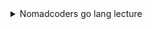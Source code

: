 
<details>
<summary>Nomadcoders go lang lecture</summary>
<div markdown="1">       

-------------------
**<링크>** : [쉽고 빠른 Go 시작하기 - 노마드 코더 Nomad Coders](https://nomadcoders.co/go-for-beginners?gclid=CjwKCAiAzp6eBhByEiwA_gGq5KXGdhYB3qXCoJm-uujH6DD1fd-yMnGJrk9fZsk07_FGMFDX8GJUHxoCvScQAvD_BwE)

- python 처럼 원하는 디렉토리에 프로젝트를 만들어서 사용할 수 없음. 무조건 `GO path` 디렉토리에 있어야 한다
- Go에서는 내가 원하는 곳 어디서에서든 코드를 다운로드 받아 사용할 수 있다
    - /go/src/에 도메인별로 분류해서 저장해놓는 것이 좋다

        

- 프로젝트 컴파일이 필요하면 파일이름을 main.go로 만들어야 한다
    - main은 entry point여서 컴파일러는 패키지 이름이 main인 것 부터 찾아낸다
    - 사람들이랑 같이 쓸거면 컴파일이 필요없어서 main.go가 없을 것이다
    - go는 특정 function을 찾게 되는데, `func main(){ }` 이다
    - 실행은 `go run main.go [파일명]`

- print는 `import “fmt”` 후 `fmt.Println(" ~~ ")`
- Go는 function을 expert하고 싶으면 function 이름의 첫 글자를 대문자로 작성하면 된다. 그것이 Println의 첫문자가 대문자인 이유다.
- function안에서 var와 타입을 축약해서 사용할 수도 있다. `name := “jeonje”`
    - function 밖에서는 `:=` 은 동작하지 않는다.

- **인자와 리턴의 타입은 반드시 명시 해야한다**
    
    ```go
    func multiply(a int , b int) int {
    	return a * b 
    }
    
    func multiply(a, b int) int {
    	return a * b 
    }
    
    func lenAndUpper(name string) (int, string){
    	return len(name), strings.ToUpper(name)
    }
    
    func main(){ 
    	totalLength, _ := lenAndUpper("nico")
    	fmt.Println(totalLength)
    }
    ```
    
    - return 의 값은 여러개 가능
- Go의 package [golang.org](http://golang.org) 에서 확인 가능하다
- 가변인자 …
    
    ```go
    func repeatMe(words ...string) {
    	fmt.Println(words)
    }
    
    func main(){ 
    	repeatMe("arg","arg2", "arg3")
    }
    ```
    
- naked return
    - return 할 변수를 꼭 명시 하지 않아도 된다
    
    ```go
    func lenAndUpper(name string) (length int, uppercase string){
    	length = len(name)
    	uppercase = strings.ToUpper(name)
    	return
    }
    ```
    
- defer
    - function이 끝났을 때 추가적인 기능을 넣을 수 있다
    - defer는 function이 값을 return 한 뒤에 실행
- for
    
    ```go
    func superAdd(numbers ...int) int{
    	total := 0
    	for _ ,number := range numbers {
    		total += number
    	}
    	return total
    }
    
    func superAdd2(numbers ...int) int{
    	total := 0
    	for i:=0; i< len(numbers); i++{
    		total += numbers[i]
    	}
    	return total
    }
    
    func main(){ 
    	total := superAdd(1,2,3,4,5)
    	fmt.Println(total)
    	
    }
    ```
    
- if 안에다가 변수 선언 가능 (if에서만 사용하기 위해)
    
    ```
    func canIDrink(age int) bool{
    	if koreaAge := age +2; koreaAge < 18{
    		return false
    	} else {
    		return true
    	}
    }
    ```
    
- switch 안에다가 변수 선언 가능 (switch만을 사용하기 위해)
    
    ```go
    func canIDrink(age int) bool{
    	switch koreanAge := age + 2; koreanAge{
    		case 10:
                return false
            case 18:
                return true
    	}
    	return false
    }
    ```
    
- 슬라이스
    - length가 없는 array라 생각하면 된다
        
        ```go
        names := []string{"a", "b", "c", "d", "e","f"}
        ```
        
    - append 함수는 인자가 추가된 새로운 슬라이스를 return한다
    - 대부분 슬라이스를 사용 한다
- Map
    
    ```go
    func main(){ 
    	nico := map[string] string{"name": "nico", "age": "12" }
    	for key, val := range nico{
    		fmt.Println(key, val)
    	}
    }
    ```
    
- struct
    - go는 class나 object가 없다
    - 파이선 처럼 “__**init__” constructor method가 없다 , 스스로 constructor를 실행해야 한다**
    
    ```go
    type person struct {
    	name string
      age  int
    	favFood []string
    }
    
    func main(){ 
    	favFood := []string{"kimchi","ramen"}
    	whssodi := person{name:"whssodi", age:30, favFood:favFood}
    	fmt.Println(whssodi)
    }
    ```
    

- **bank account proj**
    
    constructor를 사용해서 만드는 법 
    
    ```go
    //main.go
    package main
    
    import (
    	"fmt"
    	"github.com/JeonJe/learngo/accounts"
    )
    
    func main(){ 
    	
    	account := accounts.NewAccount("jeonje")
    	fmt.Println(account)
    
    }
    
    //accounts.go
    package accounts
    
    // Account struct
    type Account struct {
    	owner string
    	balance int
    }
    
    // NewAccount creates a new account
    func NewAccount(owner string) *Account {
    	account := Account{owner : owner, balance : 0}
    	return &account 
    }
    ```
    
    - receiver
        - receiver를 작성하는데 있어서 지켜야 할 사항
            - struct의 첫 글자를 따서 소문자로 지어야 한다
        - receiver의 값을 변경하려면 포인터 리시버로 전달해야 한다. 그냥 리시버로 전달하면 복사본에만 반영이 된다.
    
    ```go
    //Deposit x amount on your account
    //복사본의 balance가 증가하므로 main에서 반영되지 않음 
    func (a Account) Deposit(amount int){
    	a.balance += amount
    }
    
    //Deposit x amount on your account
    //반영시키려면 리시버를 *Account로 받아야 함 
    func (a *Account) Deposit(amount int){
    	a.balance += amount
    }
    
    //Balance of your account
    func (a Account) Balance() int{
    	return a.balance
    }
    ```
    
    - 예외처리
        - Go에는 exception 같은 것이 없다.  try - except, try - catch 도 없다
        - nil은 파이썬의 None 같은 느낌이다.
    
    ```go
    //Withdraw x amount on your account
    func (a *Account) WithBalance(amount int) error {
    
    	if a.balance < amount {
    		return errors.New("can't withdraw")
    	}
    
    	a.balance -= amount
    	return nil
    }
    ```
    
    - 리턴형은 error로 써줘야 하며, return error.Error() 또는 errors.New(”에러문구”)를 써야 한다. 에러문구의 첫 시작은 대문자이면 안된다. 에러가 아닐 때는 return nil을 해줘야 함.
    
    ```go
    //main.go은 에러를 확인해서 처리 해줘야 함 
    err := account.WithBalance(20)
    
    	if err != nil{
    		log.Fatalln(err)
    	}
    ```
    
    ```go
    **var errNoMoney = errors.New("can't withdraw")**
    
    //Withdraw x amount on your account
    func (a *Account) WithBalance(amount int) error {
    
    	**if a.balance < amount {
    		return errNoMoney
    	}**
    
    	a.balance -= amount
    	return nil
    }
    ```
    
    - 이렇게도 작성 가능, 코드 퀄리티를 위해 errors.New를 담는 부분의 변수명의 시작을 err로 붙인다.
- **dictionary proj**
    
    ```go
    package mydict
    
    import "errors"
    
    //Dictionary type
    type Dictionary map[string] string 
    
    var errNotFound = errors.New("not found")
    var errWordExists = errors.New("that word already exists")
    var errCantUpdate = errors.New("cant update non-existing word")
    //Search for a word 
    func (d Dictionary) Search(word string) (string, error) {
    	value, exists := d[word]
    	if exists{
    		return value, nil
    	}
    	return "", errNotFound
    }
    
    //Add a word to the dictionary
    func (d Dictionary) Add(word, def string) error {
    	_, err := d.Search(word)
    	if err == errNotFound{
    		d[word] = def
    	}else if err == nil{
    		return errWordExists
    	}
    	return nil
    }
    
    //Update a word
    //포인터 리시버를 쓰지 않는 이유는 해시맵이 기본적으로 *를 포함하고 있기 때문이다.
    func (d Dictionary) Update(word, def string) error{
    	
    	_, err := d.Search(word)
    	switch err{
    	case nil:
    		d[word] = def
    	case errNotFound:
            return errCantUpdate
    	}
    	return nil
    }
    
    //Delete a word
    //포인터 리시버를 쓰지 않는 이유는 해시맵이 기본적으로 *를 포함하고 있기 때문이다.
    func (d Dictionary) Delete(word string) {
    	delete(d, word)
    }
    ```
    
- **URL Checker proj**
    
    ```go
    package main
    
    import (
    	"errors"
    	"fmt"
    	"net/http"
    )
    
    func main(){ 
    	urls := []string{
    		"https://www.airbnb.com",
    		"https://www.google.com",
    		"https://www.facebook.com",
    		"https://www.amazon.com",
    	}
    	results := make(map[string] string)
    
    	for _, url := range urls {
    		result := "OK"
    		err := hitURL(url)
    		if err != nil{
    			result = "FAILED"
    		}
    
    		results[url] = result
    	}
    	for url, result := range results{
    		fmt.Println(url, result)
    	}
    }
    
    var errRequestFailed = errors.New("request failed")
    
    func hitURL(url string) error { 
    	fmt.Println("checking :", url)
    	resp, err := http.Get(url)
    	if err != nil || resp.StatusCode >= 400{
    		return errRequestFailed
    	}
    	
    	return nil
    }
    ```
    
    - 이렇게 하나씩 처리하면 속도가 느리다. Goroutine으로 동시에 처리 하도록 변경한다.
    - go 키워드 사용
        - 메인 함수가 실행되는 동안만 go 루틴 유지
    - 채널은 Goroutine 사이의 데이터 전달
        - 고루틴으로부터 리턴을 받는 대신 채널을 통해서 값을 전달받음
        
        ```go
        func main(){ 
        	people := [2]string{"nico","whssodi"}
        	c := make(chan bool)
        	for _, person := range people {
        		go isSexy(person,c)
        	}
        // 고루틴 하나를 기다림 
        	result := <- c 
        	fmt.Println(result)
        }
        
        func isSexy(person string, c chan bool){
        	time.Sleep(time.Second*5)
        	c <- true
        }
        ```
        
        `← c` 은 blocking operation이다. 
        
        ```go
        package main
        
        import (
        	"fmt"
        	"net/http"
        )
        type requestResult struct{
        	url string
        	status string
        }
        
        func main(){ 
        	c := make(chan requestResult)
        	results := make(map[string] string)
        
        	urls := []string {
        		"http://www.baidu.com",
                "http://www.qq.com",
                "http://www.163.com",
                "http://www.baidu.com",
                "http://www.qq.com",
        	}
        	for _, url := range urls{ 
        		go hitURL(url, c)
        	}
        	
        	for i:=0; i<len(urls); i++ {
        		result := <-c
        		results[result.url] = result.status
        	}
        	for url, status := range results{
        		fmt.Println(url, status)
        	}
        }
        
         
        // chan<- 은 send only를 명시 
        func hitURL(url string, c chan<- requestResult) {
        	status := "OK"
        	resp, err := http.Get(url)
        	if err != nil  || resp.StatusCode >= 400{
        		status = "FAEILD"
        	}
        	
        	c <- requestResult{url : url, status : status}
        	
        }
        ```
        
- **Job** **scrapper proj (사람인)**
    - go 버전 jquery - goquery
        - `$ go get github.com/PuerkitoBio/goquery`
    - HTML 내부를 들여다 볼 수 있게 해줌 doc.Find(~~~)
    
    ```go
    package main
    
    import (
    	"encoding/csv"
    	"fmt"
    	"log"
    	"net/http"
    	"os"
    	"strconv"
    	"strings"
    
    	"github.com/PuerkitoBio/goquery"
    )
    
    type extractedJob struct{
    	id string
    	title string
    	location string 
    	summary string
    }
    
    var baseURL string = "https://www.saramin.co.kr/zf_user/search/recruit?=&searchword=python"
    
    func main(){ 
    	var jobs []extractedJob
    	totalPages := getPages()
    	fmt.Println("Total pages: ", totalPages)
    
    	for i := 0; i< totalPages; i++ {
    		extractedJobs := getPage(i)
    		jobs = append(jobs, extractedJobs...)
    	}
    	writeJobs(jobs)
    	fmt.Println("Done, extracted", len(jobs))
    
    }
    
    func writeJobs(jobs []extractedJob){
    	file,err := os.Create("jobs.csv")
    	checkErr(err)
    
    	w := csv.NewWriter(file)
    	defer w.Flush()
    
    	headers := []string{"ID","Title","Location","Summary"}
    	wErr := w.Write(headers)
    	checkErr(wErr)
    
    	for _, job := range jobs {
    		jobSlice := []string{"https://www.saramin.co.kr/zf_user/jobs/relay/view?isMypage=no&rec_idx="+ job.id, job.title, job.location, job.summary}
    		jwErr := w.Write(jobSlice)
    		checkErr(jwErr)
    	}
    
    } 
    
    func getPage(page int) []extractedJob{
    	var jobs []extractedJob
    	pageURL := baseURL + "&recruitPage=" + strconv.Itoa(page)
    	fmt.Println("requesting : " + pageURL)
    
        res, err := http.Get(pageURL)
    	checkErr(err)
    	checkCode(res)
    
    	defer res.Body.Close();
    
    	doc, err := goquery.NewDocumentFromReader(res.Body)
    	checkErr(err)
    	searchCards := doc.Find(".item_recruit")
    
    	searchCards.Each(func(i int, card *goquery.Selection) {
    		job := extractJob(card)
    		jobs = append(jobs, job)
    	})
    	return jobs	
    
    }
    func extractJob(card *goquery.Selection) extractedJob{
    	id, _ := card.Attr("value")
    	title := cleanString(card.Find(".job_tit>a").Text())
    	location := cleanString(card.Find(".job_condition>span>a").Text())
    	summary := cleanString(card.Find(".job_sector").Text())
    	return extractedJob{
    		id: id,
            title: title,
            location: location,
            summary: summary,
        }
    	
    }
    
    func cleanString(str string) string {
    	return strings.Join(strings.Fields(strings.TrimSpace(str))," ")
    }
    
    func getPages() int{
    	pages := 0
    	res, err := http.Get(baseURL)
    
    	checkErr(err)
    	checkCode(res)
    	
    	defer res.Body.Close();
    
    	doc, err := goquery.NewDocumentFromReader(res.Body)
    	checkErr(err)
    	
    	doc.Find(".pagination").Each(func(i int, s *goquery.Selection) {
    		pages = s.Find("a").Length()
    	})
    	return pages
    }
    
    func checkErr(err error){
    	if err != nil{
    		log.Fatalln(err)
    	}
    }
    
    func checkCode(res *http.Response){
    	if res.StatusCode != 200{
    		log.Fatalln("request status : ",res.Status)
        }
    	
    }
    ```
    
    아래 코드는 2개 변경사항 반영
    
    1) main↔ getPage 와 getPage↔extractJob 간의 채널 생성 
    
    2) 검색어를 넣을 수 있게 변경 
    
    ```go
    package scrapper
    
    import (
    	"encoding/csv"
    	"fmt"
    	"log"
    	"net/http"
    	"os"
    	"strconv"
    	"strings"
    
    	"github.com/PuerkitoBio/goquery"
    )
    
    type extractedJob struct{
    	id string
    	title string
    	location string 
    	summary string
    }
    
    //Scrape 
    func Scrape(term string){ 
    	var baseURL string = "https://www.saramin.co.kr/zf_user/search/recruit?=&searchword=" + term 
    	var jobs []extractedJob
    	c := make (chan []extractedJob)
    
    	totalPages := getPages(baseURL)
    	fmt.Println("Total pages: ", totalPages)
    
    	for i := 0; i< totalPages; i++ {
    		go getPage(i, baseURL, c)
    	}
    	for i := 0; i< totalPages; i++ {
    		extractedJobs := <-c 
    		jobs = append(jobs, extractedJobs...)
    	}
    	
    	writeJobs(jobs)
    	fmt.Println("Done, extracted", len(jobs))
    }
    
    func getPage(page int, baseURL string, mainC chan<- []extractedJob){
    	var jobs []extractedJob
    	c := make(chan extractedJob)
    	pageURL := baseURL + "&recruitPage=" + strconv.Itoa(page)
    	fmt.Println("requesting : " + pageURL)
    
        res, err := http.Get(pageURL)
    	checkErr(err)
    	checkCode(res)
    
    	defer res.Body.Close();
    
    	doc, err := goquery.NewDocumentFromReader(res.Body)
    	checkErr(err)
    	searchCards := doc.Find(".item_recruit")
    
    	searchCards.Each(func(i int, card *goquery.Selection) {
    		go extractJob(card, c)
    	})
    
    	for i := 0; i < searchCards.Length(); i++ {
    		job := <-c
    		jobs = append(jobs, job)
    	}
    	mainC <- jobs
    
    }
    
    func writeJobs(jobs []extractedJob){
    	file,err := os.Create("jobs.csv")
    	checkErr(err)
    
    	w := csv.NewWriter(file)
    	defer w.Flush()
    
    	headers := []string{"ID","Title","Location","Summary"}
    	wErr := w.Write(headers)
    	checkErr(wErr)
    
    	for _, job := range jobs {
    		jobSlice := []string{"https://www.saramin.co.kr/zf_user/jobs/relay/view?isMypage=no&rec_idx="+ job.id, job.title, job.location, job.summary}
    		jwErr := w.Write(jobSlice)
    		checkErr(jwErr)
    	}
    
    } 
    
    func extractJob(card *goquery.Selection, c chan<- extractedJob) {
    	id, _ := card.Attr("value")
    	title := cleanString(card.Find(".job_tit>a").Text())
    	location := cleanString(card.Find(".job_condition>span>a").Text())
    	summary := cleanString(card.Find(".job_sector").Text())
    	c<- extractedJob{
    		id: id,
            title: title,
            location: location,
            summary: summary,
        }
    }
    
    func cleanString(str string) string {
    	return strings.Join(strings.Fields(strings.TrimSpace(str))," ")
    }
    
    func getPages(baseURL string) int{
    	pages := 0
    	res, err := http.Get(baseURL)
    
    	checkErr(err)
    	checkCode(res)
    	
    	defer res.Body.Close();
    
    	doc, err := goquery.NewDocumentFromReader(res.Body)
    	checkErr(err)
    	
    	doc.Find(".pagination").Each(func(i int, s *goquery.Selection) {
    		pages = s.Find("a").Length()
    	})
    	return pages
    }
    
    func checkErr(err error){
    	if err != nil{
    		log.Fatalln(err)
    	}
    }
    
    func checkCode(res *http.Response){
    	if res.StatusCode != 200{
    		log.Fatalln("request status : ",res.Status)
        }
    	
    }
    ```
    
- **web server with echo framework (+ scrapper proj)**
    - 변경사항 발생 시 재시작필요
    
    ```go
    package main
    
    import (
    	"fmt"
    	"os"
    	"strings"
    
    	"github.com/JeonJe/learngo/scrapper"
    	"github.com/labstack/echo"
    )
    
    const fileName string = "jobs.csv"
    // Handler
    func hello(c echo.Context) error {
    	return c.File("home.html")
      }
      
    func handleScrape(c echo.Context) error {
    	defer os.Remove(fileName)
    	term := strings.ToLower( scrapper.CleanString( c.FormValue("term")))
    	fmt.Println(term)
    	scrapper.Scrape(term)
    
    	return c.Attachment("jobs.csv", "job.csv")
      }
      
    func main(){
    	// Echo instance
    	e := echo.New()
      	// Routes
      	e.GET("/", hello)
      	e.POST("/scrape", handleScrape)
    	  // Start server
    	e.Logger.Fatal(e.Start(":1323"))
    }
    ```
    
</div>
</details>
